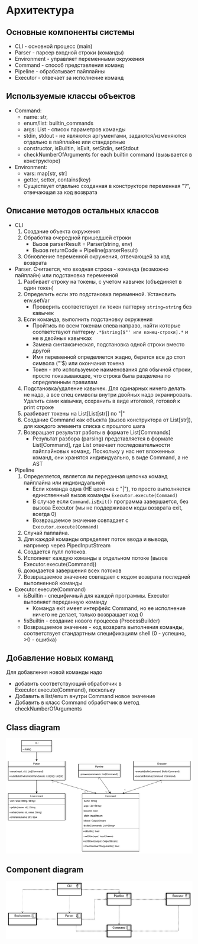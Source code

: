# Архитектура

## Основные компоненты системы
* CLI - основной процесс (main)
* Parser - парсер входной строки (команды)
* Environment - управляет переменными окружения
* Command - способ представления команд
* Pipeline - обрабатывает пайплайны
* Executor - отвечает за исполнение команд

## Используемые классы объектов
* Command:
	* name: str, 
    * enum/list: builtin_commands
    * args: List<Str> - список параметров команды 
    * stdin, stdout - не являются аргументами, задаются/изменяются отдельно в пайплайне или стандартные
	* constructor, isBuiltin, isExit, setStdin, setStdout
	* checkNumberOfArguments for each builtin command (вызывается в конструкторе)
* Environment:
	* vars: map[str, str]
	* getter, setter, contains(key) 
    * Cуществует отдельно созданная в конструкторе переменная "?", отвечающая за код возврата

## Описание методов остальных классов
* CLI
	1. Создание объекта окружения
	2. Обработка очередной пришедшей строки 
       * Вызов parserResult = Parser(string, env)
       * Вызов returnCode = Pipeline(parserResult)
    3. Обновление переменной окружения, отвечающей за код возврата
* Parser. Считается, что входная строка - команда (возможно пайплайн) или подстановка переменной
	1. Разбивает строку на токены, с учетом кавычек (объединяет в один токен)
	2. Определить если это подстановка переменной. Установить env.setVar
       * Проверить соответствует ли токен паттерну ```string=string``` без кавычек
	3. Если команда, выполнить подстановку окружения
       * Пройтись по всем токенам слева направо, найти которые соответствуют паттерну ```.*$string[$"' или конец-строки].*``` и не в двойных кавычках
       * Замена синтаксическая, подстановка одной строки вместо другой
       * Имя переменной определяется жадно, берется все до стоп символа ("'$) или окончания токена
       * Токен - это используемое наименования для обычной строки, просто показывающее, что строка была разделена по определенным правилам
    4. Подстановка/удаление кавычек. Для одинарных ничего делать не надо, 
       а все спец символы внутри двойных надо экранировать. 
       Удалить сами кавычки, сохранить в виде итоговой, готовой к print строке
	5. разбивает токены на List[List[str]] по "|"
	6. Создание Command как объекта (вызов конструктора от List[str]), для каждого элемента списка с прошлого шага
	7. Возвращает результат работы в формате List[Commands]
       * Результат разбора (parsing) представляется в формате List[Command], где List отвечает последовательности пайплайновых команд.
         Поскольку у нас нет вложенных команд, они хранятся индивидуально, в виде Command, а не AST
* Pipeline
	1. Определяется, является ли переданная цепочка команд пайплайна или индивидуальной
       * Если команда одна (НЕ цепочка с "|"), то просто выполняется единственный вызов команды ```Executor.execute(Command)```
       * В случае если ```Command.isExit()``` программа завершается, без вызова Executor (мы не поддерживаем коды возврата exit, всегда 0)
       * Возвращаемое значение совпадает с ```Executor.execute(Command)```
    2. Случай паплайна. 
    3. Для каждой команды определяет поток ввода и вывода, например через PipedInputStream
	4. Создается пулл потоков. 
    5. Исполняет каждую команды в отдельном потоке (вызов Executor.execute(Command))
	6. дожидается завершения всех потоков
    7. Возвращаемое значение совпадает с кодом возврата последней выполненной команды 
* Executor.execute(Command)
	* isBuiltin - специфичный для каждой программы. Executor выполняет переданную команду
       * Команда exit имеет интерфейс Command, но ее исполнение ничего не делает, только возвращает код 0
	* !isBuiltin - создание нового процесса (ProcessBuilder)
    * Возвращаемое значение - код возврата выполнения команды, соответствует стандартным спецификациям shell 
      (0 - успешно, >0 - ошибка)

## Добавление новых команд
Для добавления новой команды надо
* добавить соответствующий обработчик в Executor.execute(Command), поскольку 
* Добавить в list/enum внутри Command новое значение
* Добавить в класс Command обработчик в метод checkNumberOfArguments

## Class diagram

![](images/class_diagram.jpg)

## Component diagram

![](images/component_diagram.jpg)

